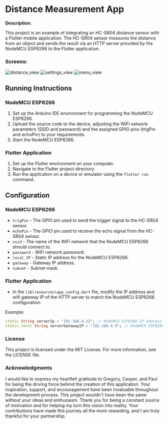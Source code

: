# Distance Measurement App


**Description:**

This project is an example of integrating an HC-SR04 distance sensor with a Flutter mobile application. The HC-SR04 sensor measures the distance from an object and sends the result via an HTTP server provided by the NodeMCU ESP8266 to the Flutter application.

### Screens:

![distance_view](https://github.com/Gregikkps/distance-measurement/assets/76614984/96b54410-0036-421b-a63f-2a2c3cc62239)
![settings_view](https://github.com/Gregikkps/distance-measurement/assets/76614984/b6add090-7ef5-4a73-a5f6-dd1fea82f4b3)
![menu_view](https://github.com/Gregikkps/distance-measurement/assets/76614984/cac17e00-0ec4-4dc9-9eab-fd103082ed83)




## Running Instructions

### NodeMCU ESP8266

1. Set up the Arduino IDE environment for programming the NodeMCU ESP8266.
2. Upload the source code to the device, adjusting the WiFi network parameters (SSID and password) and the assigned GPIO pins (trigPin and echoPin) to your requirements.
3. Start the NodeMCU ESP8266.

### Flutter Application

1. Set up the Flutter environment on your computer.
2. Navigate to the Flutter project directory.
3. Run the application on a device or emulator using the `flutter run` command.

## Configuration

### NodeMCU ESP8266

- `trigPin` - The GPIO pin used to send the trigger signal to the HC-SR04 sensor.
- `echoPin` - The GPIO pin used to receive the echo signal from the HC-SR04 sensor.
- `ssid` - The name of the WiFi network that the NodeMCU ESP8266 should connect to.
- `password` - WiFi network password.
- `local_IP` - Static IP address for the NodeMCU ESP8266.
- `gateway` - Gateway IP address.
- `subnet` - Subnet mask.

### Flutter Application

- In the `lib\resources\app_config.dart` file, modify the IP address and wifi gateway IP of the HTTP server to match the NodeMCU ESP8266 configuration.

Example:

```dart
static String serverIp = "192.168.4.22"; // NodeMCU ESP8266 IP address
static const String serverGatewayIP = "192.168.4.9"; // NodeMCU ESP8266 HTTP serverGatewayIP address
```

### License
This project is licensed under the MIT License. For more information, see the LICENSE file.

### Acknowledgments
I would like to express my heartfelt gratitude to Gregory, Casper, and Paul for being the driving force behind the creation of this application. Your inspiration, support, and encouragement have been invaluable throughout the development process. This project wouldn't have been the same without your ideas and enthusiasm. Thank you for being a constant source of motivation and for helping my turn this vision into reality. Your contributions have made this journey all the more rewarding, and I am truly thankful for your partnership.
